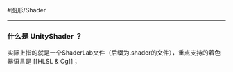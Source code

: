 #图形/Shader 
***
### 什么是 UnityShader ？
实际上指的就是一个ShaderLab文件（后缀为.shader的文件），重点支持的着色器语言是 [[HLSL & Cg]]；